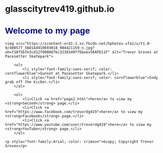 # glasscitytrev419.github.io

<html>

<head>
	<title>My first HTML document</title>
</head>

<body>
	<h1 style="font-family:Arial; color: navy"><strong>Welcome to my page</strong></h1>

	<img src="https://scontent-ord1-1.xx.fbcdn.net/hphotos-xfa1/v/t1.0-9/400577_560144910693018_904421159_n.jpg?oh=f18f5bfe3cd12f0800d7bc3238349ffb&oe=56AFD11F" alt="Trevor Groves at Pacesetter Skatepark">

		<ul>
			<li style="font-family:sans-serif; color: cornflowerblue">Sunset at Pacesetter Skatepark.</li> 
			<li style="font-family:sans-serif; color: cornflowerblue">Indy grab off the kicker.</li>
		</ul>
	
		<ol>
			<li>Click <a href="page2.html">here</a> to view my <strong>Second</strong> page.</li>
			<li>Click <a href="https://www.facebook.com/trevordg419">here</a> to view my <strong>Facebook</strong> page.</li>
			<li>Click <a href="https://www.youtube.com/user/trevordg419">here</a> to view my <strong>YouTube</strong> page.</li>
		</ol>

	<p style="font-family:Arial; color: crimson">&copy; Copyright Trevor Groves</p>

</body>

</html>
